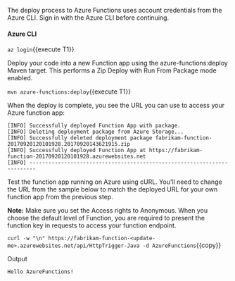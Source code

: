 The deploy process to Azure Functions uses account credentials from the Azure CLI. Sign in with the Azure CLI before continuing.

#### Azure CLI
`az login`{{execute T1}}

Deploy your code into a new Function app using the azure-functions:deploy Maven target. This performs a Zip Deploy with Run From Package mode enabled.

`mvn azure-functions:deploy`{{execute T1}}

When the deploy is complete, you see the URL you can use to access your Azure function app:

```
[INFO] Successfully deployed Function App with package.
[INFO] Deleting deployment package from Azure Storage...
[INFO] Successfully deleted deployment package fabrikam-function-20170920120101928.20170920143621915.zip
[INFO] Successfully deployed Function App at https://fabrikam-function-20170920120101928.azurewebsites.net
[INFO] ------------------------------------------------------------------------
```

Test the function app running on Azure using cURL. You'll need to change the URL from the sample below to match the deployed URL for your own function app from the previous step.

**Note:**
Make sure you set the Access rights to Anonymous. When you choose the default level of Function, you are required to present the function key in requests to access your function endpoint.

`curl -w "\n" https://fabrikam-function-<update-me>.azurewebsites.net/api/HttpTrigger-Java -d AzureFunctions`{{copy}}

Output

```
Hello AzureFunctions!
```
